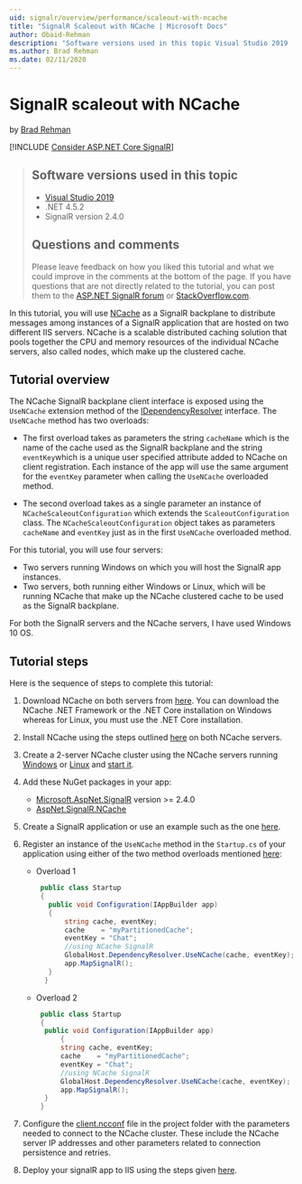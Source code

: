 ```yaml
---
uid: signalr/overview/performance/scaleout-with-ncache
title: "SignalR Scaleout with NCache | Microsoft Docs"
author: Obaid-Rehman
description: "Software versions used in this topic Visual Studio 2019 .NET 4.5.2 SignalR version 2.4.0"
ms.author: Brad Rehman
ms.date: 02/11/2020
---
```

# SignalR scaleout with NCache

by [Brad Rehman](https://github.com/Obaid-Rehman)

[!INCLUDE [Consider ASP.NET Core SignalR](~/includes/signalr/signalr-version-disambiguation.md)]

>## Software versions used in this topic
>
>- [Visual Studio 2019](https://visualstudio.microsoft.com/)
>- .NET 4.5.2
>- SignalR version 2.4.0
>
>## Questions and comments
>
>Please leave feedback on how you liked this tutorial and what we could improve in the comments at the bottom of the page. If you have questions that are not directly related to the tutorial, you can post them to the [ASP.NET SignalR forum](https://forums.asp.net/1254.aspx/1?ASP+NET+SignalR) or [StackOverflow.com](http://stackoverflow.com/).

In this tutorial, you will use [NCache](https://www.alachisoft.com/ncache) as a SignalR backplane to distribute messages among instances of a SignalR application that are hosted on two different IIS servers. NCache is a scalable distributed caching solution that pools together the CPU and memory resources of the individual NCache servers, also called nodes, which make up the clustered cache. 

## Tutorial overview

The NCache SignalR backplane client interface is exposed using the `UseNCache` extension method of the [IDependencyResolver](https://docs.microsoft.com/en-us/dotnet/api/system.web.mvc.idependencyresolver?view=aspnet-mvc-5.2) interface. The `UseNCache` method has two overloads: 

- The first overload takes as parameters the string `cacheName` which is the name of the cache used as the SignalR backplane and the string `eventKey`which is a unique user specified attribute added to NCache on client registration. Each instance of the app will use the same argument for the `eventKey` parameter when calling the `UseNCache` overloaded method.

- The second overload takes as a single parameter an instance of `NCacheScaleoutConfiguration` which extends the `ScaleoutConfiguration`  class. The `NCacheScaleoutConfiguration` object takes as parameters `cacheName` and `eventKey` just as in the first `UseNCache` overloaded method.

For this tutorial, you will use four servers:

- Two servers running Windows on which you will host the SignalR app instances.
- Two servers, both running either Windows or Linux, which will be running NCache that make up the NCache clustered cache to be used as the SignalR backplane.

For both the SignalR servers and the NCache servers, I have used Windows 10 OS.

## Tutorial steps

Here is the sequence of steps to complete this tutorial:

1. Download NCache on both servers from [here](https://www.alachisoft.com/download-ncache.html). You can download the NCache .NET Framework or the .NET Core installation on Windows whereas for Linux, you must use the .NET Core installation.
2. Install NCache using the steps outlined [here](https://www.alachisoft.com/resources/docs/ncache/install-guide/install-ncache-net.html) on both NCache servers.
3. Create a 2-server NCache cluster using the NCache servers running [Windows](https://www.alachisoft.com/resources/docs/ncache/admin-guide/create-new-cache-cluster.html?tabs=windows) or [Linux](https://www.alachisoft.com/resources/docs/ncache/admin-guide/create-new-cache-cluster.html?tabs=linux) and [start it](https://www.alachisoft.com/resources/docs/ncache/admin-guide/start-cache.html).
4. Add these NuGet packages in your app:

   - [Microsoft.AspNet.SignalR](http://nuget.org/packages/Microsoft.AspNet.SignalR) version >= 2.4.0
   - [AspNet.SignalR.NCache](https://www.nuget.org/packages/AspNet.SignalR.NCache/)
   
5. Create a SignalR application or use an example such as the one [here](https://docs.microsoft.com/en-us/aspnet/signalr/overview/getting-started/tutorial-getting-started-with-signalr).
6. Register an instance of the `UseNCache` method in the `Startup.cs` of your application using either of the two method overloads mentioned [here](#tutorial-overview):

   - Overload 1
     ```csharp
      public class Startup
      {
 		public void Configuration(IAppBuilder app)
	 	{
			string cache, eventKey;   
			cache    = "myPartitionedCache";
			eventKey = "Chat";  
			//using NCache SignalR              
			GlobalHost.DependencyResolver.UseNCache(cache, eventKey);
			app.MapSignalR();
	 	}
       }
      ```
    - Overload 2
      ```csharp
       public class Startup
       {
   		public void Configuration(IAppBuilder app)
          	{
			string cache, eventKey;   
			cache    = "myPartitionedCache";
			eventKey = "Chat";  
			//using NCache SignalR              
			GlobalHost.DependencyResolver.UseNCache(cache, eventKey);
			app.MapSignalR();
	   	}
       }
      ```
7. Configure the [client.ncconf](https://www.alachisoft.com/resources/docs/ncache-pro/admin-guide/client-config.html) file in the project folder with the parameters needed to connect to the NCache cluster. These include the NCache server IP addresses and other parameters related to connection persistence and retries.
8. Deploy your signalR app to IIS using the steps given [here](https://docs.microsoft.com/en-us/aspnet/web-forms/overview/deployment/visual-studio-web-deployment/deploying-to-iis#publish-to-iis).





